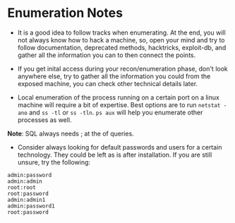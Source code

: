 # Enumeration Notes

- It is a good idea to follow tracks when enumerating. At the end, you will not always know how to hack a machine, so, open your mind and try to follow documentation, deprecated methods, hacktricks, exploit-db, and gather all the information you can to then connect the points.

- If you get inital access during your recon/enumeration phase, don't look anywhere else, try to gather all the information you could from the exposed machine, you can check other technical details later.

- Local enumeration of the process running on a certain port on a linux machine will require a bit of expertise. Best options are to run `netstat -ano` and `ss -tl` or `ss -tln`. `ps aux` will help you enumerate other processes as well.

**Note**: SQL always needs ; at the of queries.

- Consider always looking for default passwords and users for a certain technology. They could be left as is after installation. If you are still unsure, try the following:

```
admin:password
admin:admin
root:root
root:password
admin:admin1
admin:password1
root:password
```
